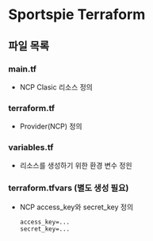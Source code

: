 # Sportspie Terraform

## 파일 목록

### main.tf

- NCP Clasic 리소스 정의

### terraform.tf

- Provider(NCP) 정의

### variables.tf

- 리소스를 생성하기 위한 환경 변수 정읜

### terraform.tfvars (별도 생성 필요)

- NCP access_key와 secret_key 정의

    ```
    access_key=...
    secret_key=...
    ```

